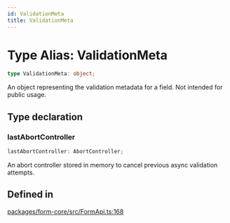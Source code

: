 ```yaml
---
id: ValidationMeta
title: ValidationMeta
---
```


# Type Alias: ValidationMeta

```ts
type ValidationMeta: object;
```

An object representing the validation metadata for a field. Not intended for public usage.

## Type declaration

### lastAbortController

```ts
lastAbortController: AbortController;
```

An abort controller stored in memory to cancel previous async validation attempts.

## Defined in

[packages/form-core/src/FormApi.ts:168](https://github.com/TanStack/form/blob/782e82ea1fb36627b62d0f588484b4a9c3249fed/packages/form-core/src/FormApi.ts#L168)

